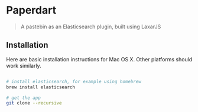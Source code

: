 # Paperdart

> A pastebin as an Elasticsearch plugin, built using LaxarJS

## Installation

Here are basic installation instructions for Mac OS X.
Other platforms should work similarly.

```sh

# install elasticsearch, for example using homebrew
brew install elasticsearch

# get the app
git clone --recursive

```


